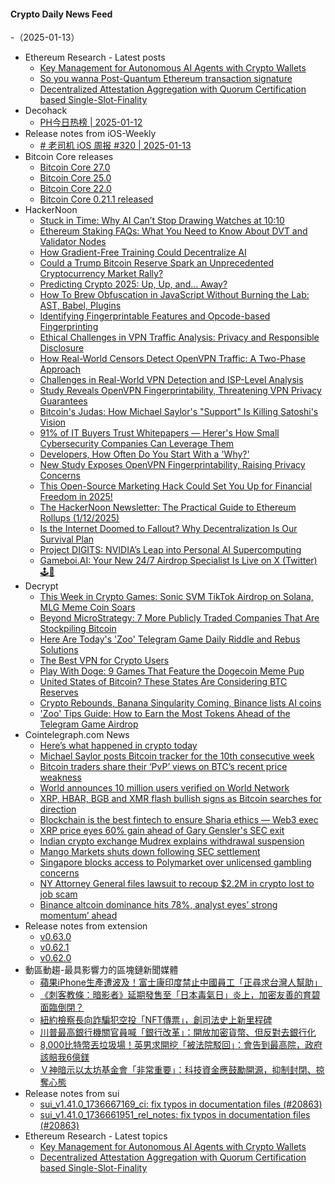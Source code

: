 #### Crypto Daily News Feed
-（2025-01-13）

- Ethereum Research - Latest posts
  - [Key Management for Autonomous AI Agents with Crypto Wallets](https://ethresear.ch/t/key-management-for-autonomous-ai-agents-with-crypto-wallets/21431#post_1)
  - [So you wanna Post-Quantum Ethereum transaction signature](https://ethresear.ch/t/so-you-wanna-post-quantum-ethereum-transaction-signature/21291#post_15)
  - [Decentralized Attestation Aggregation with Quorum Certification based Single-Slot-Finality](https://ethresear.ch/t/decentralized-attestation-aggregation-with-quorum-certification-based-single-slot-finality/21429#post_1)
- Decohack
  - [PH今日热榜 | 2025-01-12](https://decohack.com/producthunt-daily-2025-01-12/)
- Release notes from iOS-Weekly
  - [# 老司机 iOS 周报 #320 | 2025-01-13](https://github.com/SwiftOldDriver/iOS-Weekly/releases/tag/%23320)
- Bitcoin Core releases
  - [Bitcoin Core 27.0](https://bitcoin.org/en/releases/27.0/)
  - [Bitcoin Core 25.0](https://bitcoin.org/en/releases/25.0/)
  - [Bitcoin Core 22.0](https://bitcoin.org/en/releases/22.0/)
  - [Bitcoin Core 0.21.1 released](https://bitcoin.org/en/releases/0.21.1/)
- HackerNoon
  - [Stuck in Time: Why AI Can’t Stop Drawing Watches at 10:10](https://hackernoon.com/stuck-in-time-why-ai-cant-stop-drawing-watches-at-1010?source=rss)
  - [Ethereum Staking FAQs: What You Need to Know About DVT and Validator Nodes](https://hackernoon.com/ethereum-staking-faqs-what-you-need-to-know-about-dvt-and-validator-nodes?source=rss)
  - [How Gradient-Free Training Could Decentralize AI](https://hackernoon.com/how-gradient-free-training-could-decentralize-ai?source=rss)
  - [Could a Trump Bitcoin Reserve Spark an Unprecedented Cryptocurrency Market Rally?](https://hackernoon.com/could-a-trump-bitcoin-reserve-spark-an-unprecedented-cryptocurrency-market-rally?source=rss)
  - [Predicting Crypto 2025: Up, Up, and… Away?](https://hackernoon.com/predicting-crypto-2025-up-up-and-away?source=rss)
  - [How To Brew Obfuscation in JavaScript Without Burning the Lab: AST, Babel, Plugins](https://hackernoon.com/how-to-brew-obfuscation-in-javascript-without-burning-the-lab-ast-babel-plugins?source=rss)
  - [Identifying Fingerprintable Features and Opcode-based Fingerprinting](https://hackernoon.com/identifying-fingerprintable-features-and-opcode-based-fingerprinting?source=rss)
  - [Ethical Challenges in VPN Traffic Analysis: Privacy and Responsible Disclosure](https://hackernoon.com/ethical-challenges-in-vpn-traffic-analysis-privacy-and-responsible-disclosure?source=rss)
  - [How Real-World Censors Detect OpenVPN Traffic: A Two-Phase Approach](https://hackernoon.com/how-real-world-censors-detect-openvpn-traffic-a-two-phase-approach?source=rss)
  - [Challenges in Real-World VPN Detection and ISP-Level Analysis](https://hackernoon.com/challenges-in-real-world-vpn-detection-and-isp-level-analysis?source=rss)
  - [Study Reveals OpenVPN Fingerprintability, Threatening VPN Privacy Guarantees](https://hackernoon.com/study-reveals-openvpn-fingerprintability-threatening-vpn-privacy-guarantees?source=rss)
  - [Bitcoin's Judas: How Michael Saylor's "Support" Is Killing Satoshi's Vision](https://hackernoon.com/bitcoins-judas-how-michael-saylors-support-is-killing-satoshis-vision?source=rss)
  - [91% of IT Buyers Trust Whitepapers — Herer's How Small Cybersecurity Companies Can Leverage Them](https://hackernoon.com/91percent-of-it-buyers-trust-whitepapers-herers-how-small-cybersecurity-companies-can-leverage-them?source=rss)
  - [Developers, How Often Do You Start With a 'Why?'](https://hackernoon.com/developers-how-often-do-you-start-with-a-why?source=rss)
  - [New Study Exposes OpenVPN Fingerprintability, Raising Privacy Concerns](https://hackernoon.com/new-study-exposes-openvpn-fingerprintability-raising-privacy-concerns?source=rss)
  - [This Open-Source Marketing Hack Could Set You Up for Financial Freedom in 2025!](https://hackernoon.com/this-open-source-marketing-hack-could-set-you-up-for-financial-freedom-in-2025?source=rss)
  - [The HackerNoon Newsletter: The Practical Guide to Ethereum Rollups (1/12/2025)](https://hackernoon.com/1-12-2025-newsletter?source=rss)
  - [Is the Internet Doomed to Fallout? Why Decentralization Is Our Survival Plan](https://hackernoon.com/is-the-internet-doomed-to-fallout-why-decentralization-is-our-survival-plan?source=rss)
  - [Project DIGITS: NVIDIA’s Leap into Personal AI Supercomputing](https://hackernoon.com/project-digits-nvidias-leap-into-personal-ai-supercomputing?source=rss)
  - [Gameboi.AI: Your New 24/7 Airdrop Specialist Is Live on X (Twitter) 🕹️💸](https://hackernoon.com/gameboiai-your-new-247-airdrop-specialist-is-live-on-x-twitter?source=rss)
- Decrypt
  - [This Week in Crypto Games: Sonic SVM TikTok Airdrop on Solana, MLG Meme Coin Soars](https://decrypt.co/300426/this-week-crypto-games-sonic-tiktok-airdrop-solana-mlg-meme-coin)
  - [Beyond MicroStrategy: 7 More Publicly Traded Companies That Are Stockpiling Bitcoin](https://decrypt.co/300470/beyond-microstrategy-publicly-traded-companies-buying-bitcoin)
  - [Here Are Today's 'Zoo' Telegram Game Daily Riddle and Rebus Solutions](https://decrypt.co/resources/todays-zoo-telegram-game-daily-riddle-rebus)
  - [The Best VPN for Crypto Users](https://decrypt.co/299834/best-vpn-for-crypto-users)
  - [Play With Doge: 9 Games That Feature the Dogecoin Meme Pup](https://decrypt.co/296510/doge-games-feature-dogecoin-meme)
  - [United States of Bitcoin? These States Are Considering BTC Reserves](https://decrypt.co/298413/us-states-considering-bitcoin-reserves)
  - [Crypto Rebounds, Banana Singularity Coming, Binance lists AI coins](https://decrypt.co/videos/interviews/rl4MSKxv/crypto-rebounds-banana-singularity-coming-binance-lists-ai-coins)
  - ['Zoo' Tips Guide: How to Earn the Most Tokens Ahead of the Telegram Game Airdrop](https://decrypt.co/resources/zoo-tips-guide-telegram-game-airdrop)
- Cointelegraph.com News
  - [Here’s what happened in crypto today](https://cointelegraph.com/news/what-happened-in-crypto-today?utm_source=rss_feed&utm_medium=rss&utm_campaign=rss_partner_inbound)
  - [Michael Saylor posts Bitcoin tracker for the 10th consecutive week](https://cointelegraph.com/news/saylor-posts-btc-tracker-10th-consecutive-week?utm_source=rss_feed&utm_medium=rss&utm_campaign=rss_partner_inbound)
  - [Bitcoin traders share their ‘PvP’ views on BTC’s recent price weakness](https://cointelegraph.com/news/bitcoin-traders-share-their-pv-p-views-on-btc-s-recent-price-weakness?utm_source=rss_feed&utm_medium=rss&utm_campaign=rss_partner_inbound)
  - [World announces 10 million users verified on World Network](https://cointelegraph.com/news/worldcoin-announces-10-million-users-verified?utm_source=rss_feed&utm_medium=rss&utm_campaign=rss_partner_inbound)
  - [XRP, HBAR, BGB and XMR flash bullish signs as Bitcoin searches for direction](https://cointelegraph.com/news/xrp-hbar-bgb-and-xmr-flash-bullish-signs-as-bitcoin-searches-for-direction?utm_source=rss_feed&utm_medium=rss&utm_campaign=rss_partner_inbound)
  - [Blockchain is the best fintech to ensure Sharia ethics — Web3 exec](https://cointelegraph.com/news/blockchain-best-fintech-ensure-sharia-ethics-exec?utm_source=rss_feed&utm_medium=rss&utm_campaign=rss_partner_inbound)
  - [XRP price eyes 60% gain ahead of Gary Gensler&#039;s SEC exit](https://cointelegraph.com/news/xrp-price-60-gain-gary-gensler-sec-exit?utm_source=rss_feed&utm_medium=rss&utm_campaign=rss_partner_inbound)
  - [Indian crypto exchange Mudrex explains withdrawal suspension](https://cointelegraph.com/news/indian-crypto-exchange-mudrex-halts-crypto-withdrawals?utm_source=rss_feed&utm_medium=rss&utm_campaign=rss_partner_inbound)
  - [Mango Markets shuts down following SEC settlement](https://cointelegraph.com/news/mango-markets-shuts-down-following-sec-settlement?utm_source=rss_feed&utm_medium=rss&utm_campaign=rss_partner_inbound)
  - [Singapore blocks access to Polymarket over unlicensed gambling concerns](https://cointelegraph.com/news/singapore-blocks-user-access-to-polymarket-citing-gambling-concerns?utm_source=rss_feed&utm_medium=rss&utm_campaign=rss_partner_inbound)
  - [NY Attorney General files lawsuit to recoup $2.2M in crypto lost to job scam](https://cointelegraph.com/news/new-york-attorney-general-lawsuit-crypto-recovery-remote-job-scam?utm_source=rss_feed&utm_medium=rss&utm_campaign=rss_partner_inbound)
  - [Binance altcoin dominance hits 78%, analyst eyes’ strong momentum’ ahead](https://cointelegraph.com/news/binance-altcoin-trading-volume-signals-strong-momentum-ahead-crypto-analyst?utm_source=rss_feed&utm_medium=rss&utm_campaign=rss_partner_inbound)
- Release notes from extension
  - [v0.63.0](https://github.com/tahowallet/extension/releases/tag/v0.63.0)
  - [v0.62.1](https://github.com/tahowallet/extension/releases/tag/v0.62.1)
  - [v0.62.0](https://github.com/tahowallet/extension/releases/tag/v0.62.0)
- 動區動趨-最具影響力的區塊鏈新聞媒體
  - [蘋果iPhone生產遭波及！富士康印度禁止中國員工「正尋求台灣人幫助」](https://www.blocktempo.com/foxconn-stops-sending-chinese-workers-to-india/)
  - [《刺客教條：暗影者》延期發售至「日本毒氣日」炎上，加密友善的育碧面臨倒閉？](https://www.blocktempo.com/ubisoft-announces-another-delay-for-assassins-creed/)
  - [紐約檢察長向詐騙犯空投「NFT傳票」，創司法史上新里程碑](https://www.blocktempo.com/nfts-are-used-as-subpoenas/)
  - [川普最高銀行機關官員喊「銀行改革」：開放加密貨幣、但反對去銀行化](https://www.blocktempo.com/travis-hill-encourages-openness-about-cryptocurrencies/)
  - [8,000比特幣丟垃圾場！英男求開挖「被法院駁回」：會告到最高院，政府該賠我6億鎂](https://www.blocktempo.com/james-howells-lawsuit-dismissed-by-court/)
  - [Ｖ神暗示以太坊基金會「非常重要」：科技資金應鼓勵開源，抑制封閉、掠奪心態](https://www.blocktempo.com/vitalik-buterin-stresses-the-importance-of-building-efficient-capital/)
- Release notes from sui
  - [sui_v1.41.0_1736667169_ci: fix typos in documentation files (#20863)](https://github.com/MystenLabs/sui/releases/tag/sui_v1.41.0_1736667169_ci)
  - [sui_v1.41.0_1736661951_rel_notes: fix typos in documentation files (#20863)](https://github.com/MystenLabs/sui/releases/tag/sui_v1.41.0_1736661951_rel_notes)
- Ethereum Research - Latest topics
  - [Key Management for Autonomous AI Agents with Crypto Wallets](https://ethresear.ch/t/key-management-for-autonomous-ai-agents-with-crypto-wallets/21431)
  - [Decentralized Attestation Aggregation with Quorum Certification based Single-Slot-Finality](https://ethresear.ch/t/decentralized-attestation-aggregation-with-quorum-certification-based-single-slot-finality/21429)
